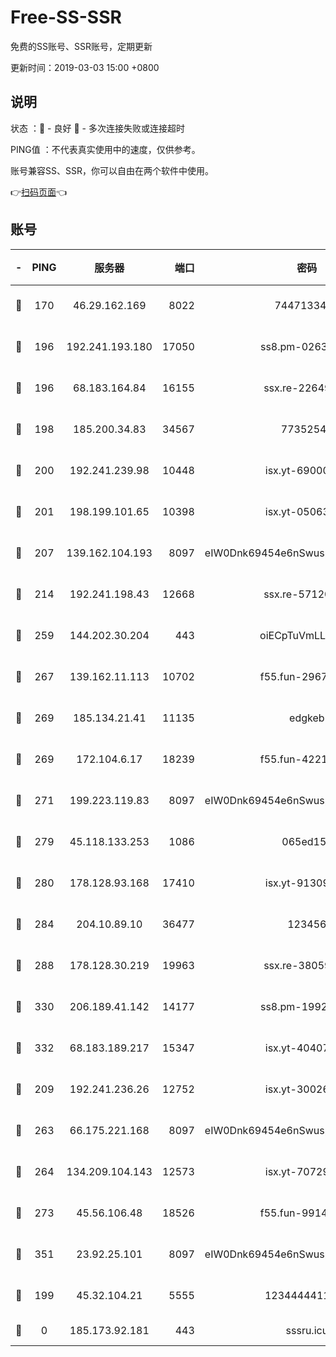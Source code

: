 # Free-SS-SSR

免费的SS账号、SSR账号，定期更新

更新时间：2019-03-03 15:00 +0800

## 说明

状态     ：🙂 - 良好 🙁 - 多次连接失败或连接超时

PING值   ：不代表真实使用中的速度，仅供参考。

账号兼容SS、SSR，你可以自由在两个软件中使用。

👉[扫码页面](https://liesauer.github.io/free-ss-ssr.github.io/)👈

## 账号

|-|PING|服务器|端口|密码|加密方式|区域|
|:----:|:----:|:-----:|-----:|:----:|:----:|:----:|
|🙂|170|46.29.162.169|8022|7447133485|aes-256-cfb|RU|
|🙂|196|192.241.193.180|17050|ss8.pm-02632240|aes-256-cfb|US|
|🙂|196|68.183.164.84|16155|ssx.re-22649975|aes-256-cfb|US|
|🙂|198|185.200.34.83|34567|77352549|aes-256-cfb|US|
|🙂|200|192.241.239.98|10448|isx.yt-69000110|aes-256-cfb|US|
|🙂|201|198.199.101.65|10398|isx.yt-05063367|aes-256-cfb|US|
|🙂|207|139.162.104.193|8097|eIW0Dnk69454e6nSwuspv9DmS201tQ0D|aes-256-cfb|JP|
|🙂|214|192.241.198.43|12668|ssx.re-57120332|aes-256-cfb|US|
|🙂|259|144.202.30.204|443|oiECpTuVmLLxk4Ts|aes-256-cfb|US|
|🙂|267|139.162.11.113|10702|f55.fun-29670357|aes-256-cfb|SG|
|🙂|269|185.134.21.41|11135|edgkeb|aes-256-cfb|GB|
|🙂|269|172.104.6.17|18239|f55.fun-42215388|aes-256-cfb|US|
|🙂|271|199.223.119.83|8097|eIW0Dnk69454e6nSwuspv9DmS201tQ0D|aes-256-cfb|US|
|🙂|279|45.118.133.253|1086|065ed15a|aes-256-cfb|SG|
|🙂|280|178.128.93.168|17410|isx.yt-91309111|aes-256-cfb|SG|
|🙂|284|204.10.89.10|36477|123456|aes-256-cfb|US|
|🙂|288|178.128.30.219|19963|ssx.re-38059687|aes-256-cfb|SG|
|🙂|330|206.189.41.142|14177|ss8.pm-19928527|aes-256-cfb|SG|
|🙂|332|68.183.189.217|15347|isx.yt-40407934|aes-256-cfb|SG|
|🙂|209|192.241.236.26|12752|isx.yt-30026979|aes-256-cfb|US|
|🙂|263|66.175.221.168|8097|eIW0Dnk69454e6nSwuspv9DmS201tQ0D|aes-256-cfb|US|
|🙂|264|134.209.104.143|12573|isx.yt-70729668|aes-256-cfb|SG|
|🙂|273|45.56.106.48|18526|f55.fun-99140423|aes-256-cfb|US|
|🙂|351|23.92.25.101|8097|eIW0Dnk69454e6nSwuspv9DmS201tQ0D|aes-256-cfb|US|
|🙁|199|45.32.104.21|5555|1234444411111|aes-256-cfb|SG|
|🙁|0|185.173.92.181|443|sssru.icu|rc4-md5|RU|

